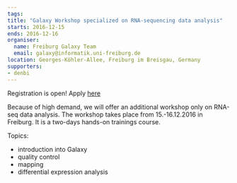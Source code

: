 ```yaml
---
tags:
title: "Galaxy Workshop specialized on RNA-sequencing data analysis"
starts: 2016-12-15
ends: 2016-12-16
organiser:
  name: Freiburg Galaxy Team
  email: galaxy@informatik.uni-freiburg.de
location: Georges-Köhler-Allee, Freiburg im Breisgau, Germany
supporters:
- denbi
---
```


Registration is open! Apply [here](https://bit.ly/2eznnwD)

Because of high demand, we will offer an additional workshop only on RNA-seq data analysis. The workshop takes place from 15.-16.12.2016 in Freiburg. It is a two-days hands-on trainings course.

Topics:

  - introduction into Galaxy
  - quality control
  - mapping
  - differential expression analysis
